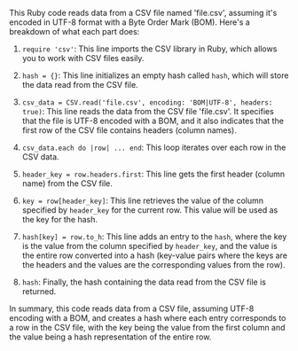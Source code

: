This Ruby code reads data from a CSV file named 'file.csv', assuming it's encoded in UTF-8 format with a Byte Order Mark (BOM). Here's a breakdown of what each part does:

1. `require 'csv'`: This line imports the CSV library in Ruby, which allows you to work with CSV files easily.

2. `hash = {}`: This line initializes an empty hash called `hash`, which will store the data read from the CSV file.

3. `csv_data = CSV.read('file.csv', encoding: 'BOM|UTF-8', headers: true)`: This line reads the data from the CSV file 'file.csv'. It specifies that the file is UTF-8 encoded with a BOM, and it also indicates that the first row of the CSV file contains headers (column names).

4. `csv_data.each do |row| ... end`: This loop iterates over each row in the CSV data.

5. `header_key = row.headers.first`: This line gets the first header (column name) from the CSV file.

6. `key = row[header_key]`: This line retrieves the value of the column specified by `header_key` for the current row. This value will be used as the key for the hash.

7. `hash[key] = row.to_h`: This line adds an entry to the `hash`, where the key is the value from the column specified by `header_key`, and the value is the entire row converted into a hash (key-value pairs where the keys are the headers and the values are the corresponding values from the row).

8. `hash`: Finally, the hash containing the data read from the CSV file is returned.

In summary, this code reads data from a CSV file, assuming UTF-8 encoding with a BOM, and creates a hash where each entry corresponds to a row in the CSV file, with the key being the value from the first column and the value being a hash representation of the entire row.